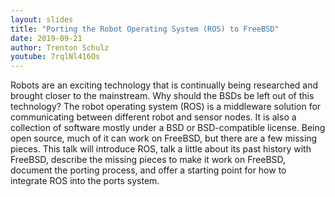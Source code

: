 ```yaml
---
layout: slides
title: "Porting the Robot Operating System (ROS) to FreeBSD"
date: 2019-09-21
author: Trenton Schulz
youtube: 7rqlNl416Os
---
```

Robots are an exciting technology that is continually being researched and brought closer to the mainstream. Why should the BSDs be left out of this technology? The robot operating system (ROS) is a middleware solution for communicating between different robot and sensor nodes. It is also a collection of software mostly under a BSD or BSD-compatible license. Being open source, much of it can work on FreeBSD, but there are a few missing pieces. This talk will introduce ROS, talk a little about its past history with FreeBSD, describe the missing pieces to make it work on FreeBSD, document the porting process, and offer a starting point for how to integrate ROS into the ports system.
